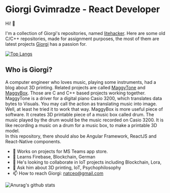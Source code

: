 

# Giorgi Gvimradze - React Developer

Hi!                  👋

I'm a collection of Giorgi's repositories, named [litehacker](https://github.com/litehacker). Here are some old C/C++ repositories, made for assignment purposes, the most of them are latest projects [Giorgi](https://www.linkedin.com/in/litehacker/?_l=en_US) has a passion for. 
 
[![Top Langs](https://github-readme-stats.vercel.app/api/top-langs/?username=litehacker&count_private=true&layout=compact)](https://github.com/anuraghazra/github-readme-stats)


## Who is Giorgi?

A computer engineer who loves music, playing some instruments, had a blog about 3D printing. Related projects are called [MaggyTone](https://github.com/litehacker/maggytone) and [MaggyBox](https://github.com/litehacker/maggybox). Those are C and C++ based projects working together. MaggyTone is a driver for a digital piano Casio 3200, which translates data bytes to Visuals. You may call the action as translating music into image. Well, at least he tried it to work that way. MaggyBox is more useful piece of software. It creates 3D printable piece of a music box called drum. The music played by the drum would be the music recorded on Casio 3200. It is like recording a music on a drum for a music box, to make a printable 3D model.   
In this repository, there should also be Angular Framework, ReactJS and React-Native components.

- 🔭 Works on projects for MS Teams app store.
- 🌱 Learns Firebase, Blockchain, German
- 👯 He's looking to collaborate in IoT projects including Blockchain, Lora, 
- 💬 Ask him about 3D printing, IoT, Psychophilosophy 
- 📫 How to reach Giorgi: natceo@gmail.com

![Anurag's github stats](https://github-readme-stats.vercel.app/api?username=litehacker&show_icons=true&)
